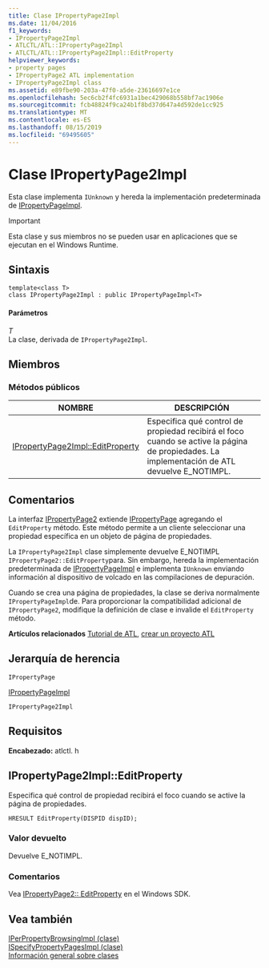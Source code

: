 ```yaml
---
title: Clase IPropertyPage2Impl
ms.date: 11/04/2016
f1_keywords:
- IPropertyPage2Impl
- ATLCTL/ATL::IPropertyPage2Impl
- ATLCTL/ATL::IPropertyPage2Impl::EditProperty
helpviewer_keywords:
- property pages
- IPropertyPage2 ATL implementation
- IPropertyPage2Impl class
ms.assetid: e89fbe90-203a-47f0-a5de-23616697e1ce
ms.openlocfilehash: 5ec6cb2f4fc6931a1bec429068b558bf7ac1906e
ms.sourcegitcommit: fcb48824f9ca24b1f8bd37d647a4d592de1cc925
ms.translationtype: MT
ms.contentlocale: es-ES
ms.lasthandoff: 08/15/2019
ms.locfileid: "69495605"
---
```

# <a name="ipropertypage2impl-class"></a>Clase IPropertyPage2Impl

Esta clase implementa `IUnknown` y hereda la implementación predeterminada de [IPropertyPageImpl](../../atl/reference/ipropertypageimpl-class.md).

> [!IMPORTANT]
>  Esta clase y sus miembros no se pueden usar en aplicaciones que se ejecutan en el Windows Runtime.

## <a name="syntax"></a>Sintaxis

```
template<class T>
class IPropertyPage2Impl : public IPropertyPageImpl<T>
```

#### <a name="parameters"></a>Parámetros

*T*<br/>
La clase, derivada de `IPropertyPage2Impl`.

## <a name="members"></a>Miembros

### <a name="public-methods"></a>Métodos públicos

|NOMBRE|DESCRIPCIÓN|
|----------|-----------------|
|[IPropertyPage2Impl::EditProperty](#editproperty)|Especifica qué control de propiedad recibirá el foco cuando se active la página de propiedades. La implementación de ATL devuelve E_NOTIMPL.|

## <a name="remarks"></a>Comentarios

La interfaz [IPropertyPage2](/windows/win32/api/ocidl/nn-ocidl-ipropertypage2) extiende [IPropertyPage](/windows/win32/api/ocidl/nn-ocidl-ipropertypage) agregando el `EditProperty` método. Este método permite a un cliente seleccionar una propiedad específica en un objeto de página de propiedades.

La `IPropertyPage2Impl` clase simplemente devuelve E_NOTIMPL `IPropertyPage2::EditProperty`para. Sin embargo, hereda la implementación predeterminada de [IPropertyPageImpl](../../atl/reference/ipropertypageimpl-class.md) e implementa `IUnknown` enviando información al dispositivo de volcado en las compilaciones de depuración.

Cuando se crea una página de propiedades, la clase se deriva normalmente `IPropertyPageImpl`de. Para proporcionar la compatibilidad adicional de `IPropertyPage2`, modifique la definición de clase e invalide el `EditProperty` método.

**Artículos relacionados** [Tutorial de ATL](../../atl/active-template-library-atl-tutorial.md), [crear un proyecto ATL](../../atl/reference/creating-an-atl-project.md)

## <a name="inheritance-hierarchy"></a>Jerarquía de herencia

`IPropertyPage`

[IPropertyPageImpl](../../atl/reference/ipropertypageimpl-class.md)

`IPropertyPage2Impl`

## <a name="requirements"></a>Requisitos

**Encabezado:** atlctl. h

##  <a name="editproperty"></a>  IPropertyPage2Impl::EditProperty

Especifica qué control de propiedad recibirá el foco cuando se active la página de propiedades.

```
HRESULT EditProperty(DISPID dispID);
```

### <a name="return-value"></a>Valor devuelto

Devuelve E_NOTIMPL.

### <a name="remarks"></a>Comentarios

Vea [IPropertyPage2:: EditProperty](/windows/win32/api/ocidl/nf-ocidl-ipropertypage2-editproperty) en el Windows SDK.

## <a name="see-also"></a>Vea también

[IPerPropertyBrowsingImpl (clase)](../../atl/reference/iperpropertybrowsingimpl-class.md)<br/>
[ISpecifyPropertyPagesImpl (clase)](../../atl/reference/ispecifypropertypagesimpl-class.md)<br/>
[Información general sobre clases](../../atl/atl-class-overview.md)
